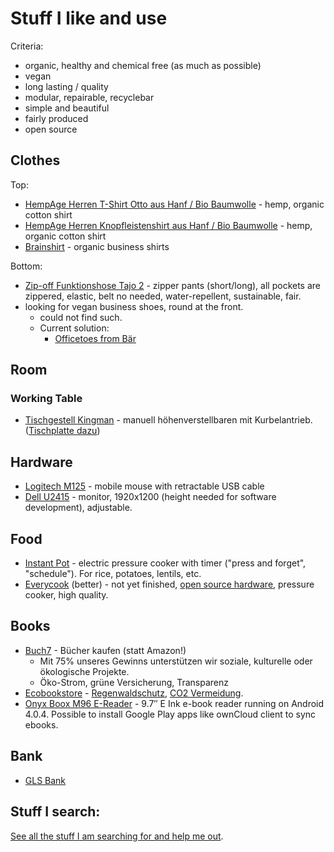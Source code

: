# Stuff I like and use

Criteria:
* organic, healthy and chemical free (as much as possible)
* vegan
* long lasting / quality
* modular, repairable, recyclebar
* simple and beautiful
* fairly produced
* open source

## Clothes

Top:

* [HempAge Herren T-Shirt Otto aus Hanf / Bio Baumwolle](http://www.biotextilien-allgaeu.de/HempAge+herren+T-Shirt+Otto+Hanf+Bio+Baumwolle.htm) - hemp, organic cotton shirt
* [HempAge Herren Knopfleistenshirt aus Hanf / Bio Baumwolle](http://www.biotextilien-allgaeu.de/HempAge+Herren+Knopfleistenshirt+Hanf+Bio+Baumwolle,i2.htm) - hemp, organic cotton shirt
* [Brainshirt](http://www.brainshirt.eu/) - organic business shirts

Bottom:

* [Zip-off Funktionshose Tajo 2](http://www.maier-sports.com/de/produkte/herren/katalog/hosen/zip-funktionshose-tajo-2/) - zipper pants (short/long), all pockets are zippered, elastic, belt no needed, water-repellent, sustainable, fair.
* looking for vegan business shoes, round at the front.
   * could not find such.
   * Current solution:
      * [Officetoes from Bär](http://www.baer-schuhe.de/officetoes-1616)

## Room

### Working Table

* [Tischgestell Kingman](http://www.ergobasis.de/marken/ergobasis/tischgestelle/2542/tischgestell-kingman) - manuell höhenverstellbaren mit Kurbelantrieb. ([Tischplatte dazu](http://www.ergobasis.de/bueromoebel-und-zubehoer/tischplatten/eckige-tischplatten/120-x-80-cm/374/tischplatte-120-x-80-cm))

## Hardware

* [Logitech M125](http://support.logitech.com/en/product/mouse-m125) - mobile mouse with retractable USB cable
* [Dell U2415](http://accessories.ap.dell.com/sna/productdetail.aspx?c=hk&cs=hkdhs1&l=en&s=dhs&sku=391-BBUW&redirect=1) -  monitor, 1920x1200 (height needed for software development), adjustable.

## Food

* [Instant Pot](http://instantpot.com/) - electric pressure cooker with timer ("press and forget", "schedule"). For rice, potatoes, lentils, etc.
* [Everycook](http://everycook.org/) (better) - not yet finished, [open source hardware](https://twitter.com/nikolayhg/status/635509922109759489), pressure cooker, high quality.

## Books

* [Buch7](https://www.buch7.de) - Bücher kaufen (statt Amazon!)
    * Mit 75% unseres Gewinns unterstützen wir soziale, kulturelle oder ökologische Projekte.
    * Öko-Strom, grüne Versicherung, Transparenz
* [Ecobookstore](https://www.ecobookstore.de) - [Regenwaldschutz](https://www.ecobookstore.de/shop/action/mymagazine/63449/unterstuetzung_regenwaldschutz.html?aUrl=90008524), [CO2 Vermeidung](https://www.ecobookstore.de/shop/action/mymagazine/92562/co2_vermeidung.html?aUrl=90008524).
* [Onyx Boox M96 E-Reader](https://onyx-boox.com/shop/onyx-boox-m96-universe-97-inch-e-ink-pearl-display-e-book-reader-google-play-ivona-text-speech-bluetooth-4-0-low-energy-powered-android-4-0-4/) - 9.7″ E Ink e-book reader running on Android 4.0.4. Possible to install Google Play apps like ownCloud client to sync ebooks.

## Bank

* [GLS Bank](https://www.gls.de)

## Stuff I search:
[See all the stuff I am searching for and help me out](https://github.com/nikolaygit/stuff/labels/searching).
